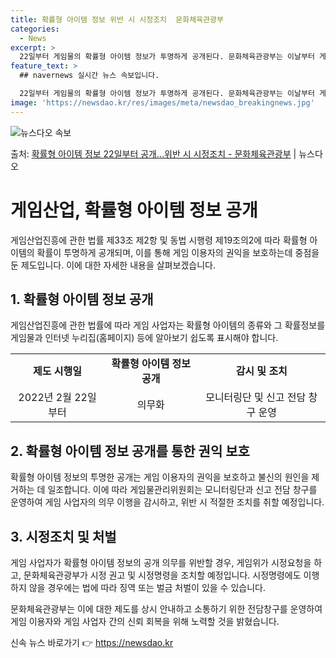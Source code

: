 ```yaml
---
title: 확률형 아이템 정보 위반 시 시정조치  문화체육관광부
categories:
  - News
excerpt: >
  22일부터 게임물의 확률형 아이템 정보가 투명하게 공개된다. 문화체육관광부는 이날부터 게임산업진흥에 관한 법…
feature_text: >
  ## navernews 실시간 뉴스 속보입니다.

  22일부터 게임물의 확률형 아이템 정보가 투명하게 공개된다. 문화체육관광부는 이날부터 게임산업진흥에 관한 법…
image: 'https://newsdao.kr/res/images/meta/newsdao_breakingnews.jpg'
---
```


![뉴스다오 속보](https://newsdao.kr/res/images/meta/newsdao_breakingnews.jpg)

<p>출처: <a href="https://newsdao.kr/3413" rel="dofollow">확률형 아이템 정보 22일부터 공개…위반 시 시정조치 - 문화체육관광부</a> | 뉴스다오</p>

<h1 data-ke-size="size26">게임산업, 확률형 아이템 정보 공개</h1>
<p data-ke-size="size16">게임산업진흥에 관한 법률 제33조 제2항 및 동법 시행령 제19조의2에 따라 확률형 아이템의 확률이 투명하게 공개되며, 이를 통해 게임 이용자의 권익을 보호하는데 중점을 둔 제도입니다. 이에 대한 자세한 내용을 살펴보겠습니다.</p>

<h2 data-ke-size="size24">1. 확률형 아이템 정보 공개</h2>
<p data-ke-size="size16">게임산업진흥에 관한 법률에 따라 게임 사업자는 확률형 아이템의 종류와 그 확률정보를 게임물과 인터넷 누리집(홈페이지) 등에 알아보기 쉽도록 표시해야 합니다.</p>
<table>
	<tr>
		<td style="text-align: center; height: 17px;"><b>제도 시행일</b></td>
		<td style="text-align: center; height: 17px;"><b>확률형 아이템 정보 공개</b></td>
		<td style="text-align: center; height: 17px;"><b>감시 및 조치</b></td>
	</tr>
	<tr>
		<td style="text-align: center; height: 17px;">2022년 2월 22일부터</td>
		<td style="text-align: center; height: 17px;">의무화</td>
		<td style="text-align: center; height: 17px;">모니터링단 및 신고 전담 창구 운영</td>
	</tr>
</table>

<h2 data-ke-size="size24">2. 확률형 아이템 정보 공개를 통한 권익 보호</h2>
<p data-ke-size="size16">확률형 아이템 정보의 투명한 공개는 게임 이용자의 권익을 보호하고 불신의 원인을 제거하는 데 일조합니다. 이에 따라 게임물관리위원회는 모니터링단과 신고 전담 창구를 운영하여 게임 사업자의 의무 이행을 감시하고, 위반 시 적절한 조치를 취할 예정입니다.</p>

<h2 data-ke-size="size24">3. 시정조치 및 처벌</h2>
<p data-ke-size="size16">게임 사업자가 확률형 아이템 정보의 공개 의무를 위반할 경우, 게임위가 시정요청을 하고, 문화체육관광부가 시정 권고 및 시정명령을 조치할 예정입니다. 시정명령에도 이행하지 않을 경우에는 법에 따라 징역 또는 벌금 처벌이 있을 수 있습니다.</p>

<p data-ke-size="size16">문화체육관광부는 이에 대한 제도를 상시 안내하고 소통하기 위한 전담창구를 운영하여 게임 이용자와 게임 사업자 간의 신뢰 회복을 위해 노력할 것을 밝혔습니다.</p> 

신속 뉴스 바로가기 👉 <a href="https://newsdao.kr" rel="dofollow">https://newsdao.kr</a>



